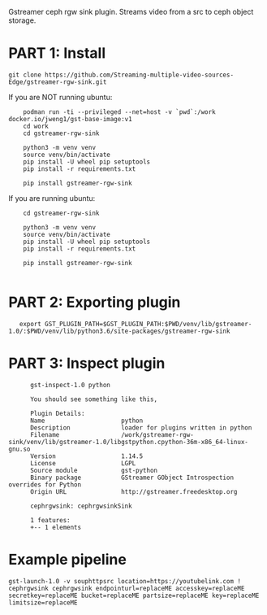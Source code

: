 Gstreamer ceph rgw sink plugin. 
Streams video from a src to ceph object storage. 


# PART 1: Install 
```
git clone https://github.com/Streaming-multiple-video-sources-Edge/gstreamer-rgw-sink.git
```

If you are NOT running ubuntu:
```
    podman run -ti --privileged --net=host -v `pwd`:/work docker.io/jweng1/gst-base-image:v1
    cd work
    cd gstreamer-rgw-sink

    python3 -m venv venv
    source venv/bin/activate
    pip install -U wheel pip setuptools
    pip install -r requirements.txt
    
    pip install gstreamer-rgw-sink 
 ```
If you are running ubuntu:
```
    cd gstreamer-rgw-sink

    python3 -m venv venv
    source venv/bin/activate
    pip install -U wheel pip setuptools
    pip install -r requirements.txt
    
    pip install gstreamer-rgw-sink
    
```

# PART 2: Exporting plugin 
```
   export GST_PLUGIN_PATH=$GST_PLUGIN_PATH:$PWD/venv/lib/gstreamer-1.0/:$PWD/venv/lib/python3.6/site-packages/gstreamer-rgw-sink
```

# PART 3: Inspect plugin
```
      gst-inspect-1.0 python
      
      You should see something like this,
    
      Plugin Details:
      Name                     python
      Description              loader for plugins written in python
      Filename                 /work/gstreamer-rgw-sink/venv/lib/gstreamer-1.0/libgstpython.cpython-36m-x86_64-linux-gnu.so
      Version                  1.14.5
      License                  LGPL
      Source module            gst-python
      Binary package           GStreamer GObject Introspection overrides for Python 
      Origin URL               http://gstreamer.freedesktop.org

      cephrgwsink: cephrgwsinkSink

      1 features:
      +-- 1 elements

```

# Example pipeline 
```
gst-launch-1.0 -v souphttpsrc location=https://youtubelink.com ! cephrgwsink cephrgwsink endpointurl=replaceME accesskey=replaceME secretkey=replaceME bucket=replaceME partsize=replaceME key=replaceME limitsize=replaceME
```





